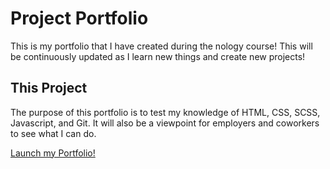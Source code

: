 # Project Portfolio

This is my portfolio that I have created during the nology course! This will be continuously updated as I learn new things and create new projects!

## This Project

The purpose of this portfolio is to test my knowledge of HTML, CSS, SCSS, Javascript, and Git. It will also be a viewpoint for employers and coworkers to see what I can do.

[Launch my Portfolio!](https://anothersmith.netlify.app/)
